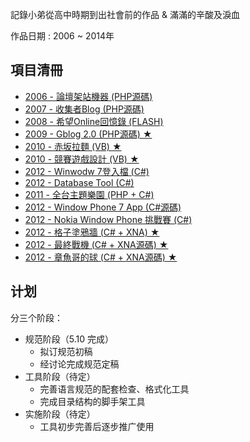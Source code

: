 記錄小弟從高中時期到出社會前的作品 & 滿滿的辛酸及淚血

作品日期 : 2006 ~ 2014年      


## 項目清冊  

* [2006 - 論壇架站機器  (PHP源碼)](./MyProject/Flash_http/)
* [2007 - 收集者Blog  (PHP源碼)](./MyProject/Blog/)
* [2008 - 希望Online回憶錄  (FLASH)](./MyProject/Flash/)
* [2009 - Gblog 2.0  (PHP源碼) ★](./MyProject/Gblog/)
* [2010 - 赤坂拉麵  (VB) ★](./MyProject/noodles/)
* [2010 - 競賽遊戲設計  (VB) ★](./MyProject/CarGame/)
* [2012 - Winwodw 7登入檔  (C#)](./MyProject/WindowRegiter/)
* [2012 - Database Tool  (C#)](./MyProject/DatabaseTool/)
* [2011 - 全台主題樂園  (PHP + C#)](./MyProject/Park/)
* [2012 - Window Phone 7 App  (C#源碼)](./MyProject/WindowPhone7app/)
* [2012 - Nokia Window Phone 挑戰賽  (C#)](./MyProject/NokiaWindowPhone/)
* [2012 - 格子塗鴉牆  (C# + XNA) ★](./MyProject/wall/readme.md)
* [2012 - 最終戰機  (C# + XNA源碼) ★](./MyProject/hero/readme.md)
* [2012 - 章魚哥的球  (C# + XNA源碼) ★](./MyProject/bobo/readme.md)




## 计划

分三个阶段：

* 规范阶段（5.10 完成）
    * 拟订规范初稿
    * 经讨论完成规范定稿
* 工具阶段（待定）
    * 完善语言规范的配套检查、格式化工具
    * 完成目录结构的脚手架工具
* 实施阶段（待定）
    * 工具初步完善后逐步推广使用

